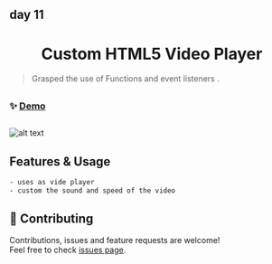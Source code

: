 ## day 11

<h1 align="center"> Custom HTML5 Video Player  </h1>

> Grasped the use of Functions and event listeners .

##

### ✨ [Demo](https://mosaif00.github.io/30-Days-JavaScript-Challenge/11-HTML5-Video-Player/index.html)

##

![alt text](./screen11.gif)

## Features & Usage

```sh
- uses as vide player
- custom the sound and speed of the video
```

## 🤝 Contributing

Contributions, issues and feature requests are welcome!<br />Feel free to check [issues page](https://github.com/MoSaif00/30-Days-JavaScript-Challenge/issues).
